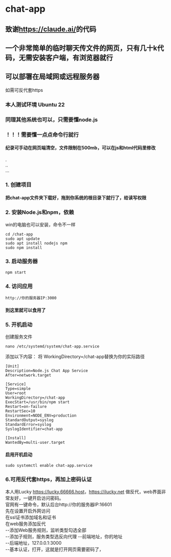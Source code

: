 # chat-app
## 致谢<https://claude.ai/>的代码
## 一个非常简单的临时聊天传文件的网页，只有几十k代码，无需安装客户端，有浏览器就行
## 可以部署在局域网或远程服务器
如需可反代套https
### 本人测试环境 Ubuntu 22
### 同理其他系统也可以，只需要懂node.js
### ！！！需要懂一点点命令行就行
#### 纪录可手动在网页端清空，文件限制在500mb，可以在js和html代码里修改
.  
..  
...  


### 1. 创建项目
#### 把chat-app文件夹下载好，拖到你系统的根目录下就行了，给读写权限  

### 2. 安装Node.js和npm，依赖
win的电脑也可以安装，命令不一样
```
cd /chat-app
sudo apt update  
sudo apt install nodejs npm
sudo npm install  
```

### 3. 启动服务器
```
npm start
```

### 4. 访问应用
```
http://你的服务器IP:3000
```
#### 到这里就可以食用了

### 5. 开机启动
创建服务文件
```
nano /etc/systemd/system/chat-app.service
```
添加以下内容：
将 WorkingDirectory=/chat-app替换为你的实际路径
```
[Unit]
Description=Node.js Chat App Service
After=network.target

[Service]
Type=simple
User=root
WorkingDirectory=/chat-app
ExecStart=/usr/bin/npm start
Restart=on-failure
RestartSec=10
Environment=NODE_ENV=production
StandardOutput=syslog
StandardError=syslog
SyslogIdentifier=chat-app

[Install]
WantedBy=multi-user.target

```
#### 启用开机启动
```
sudo systemctl enable chat-app.service
```
### 6.可用反代套https，再加上密码认证
本人用Lucky <https://lucky.66666.host>，<https://ilucky.net> 做反代，web界面非常友好，一键开启访问密码。  
官网有一键命令，默认后台http://你的服务器IP:16601  
先在设置开启外网访问  
在ssl证书添加域名和证书  
在web服务添加反代  
--添加Web服务规则，监听类型勾选全部  
--添加子规则，服务类型选反向代理
--前端地址，你的地址  
--后端地址，127.0.0.1:3000  
--基本认证，打开，这就是打开网页需要密码了，
